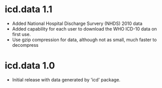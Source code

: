 # icd.data 1.1

* Added National Hospital Discharge Survery (NHDS) 2010 data
* Added capability for each user to download the WHO ICD-10 data on first use.
* Use gzip compression for data, although not as small, much faster to
  decompress

# icd.data 1.0

* Initial release with data generated by 'icd' package.

